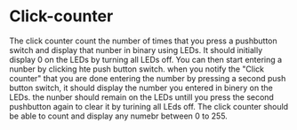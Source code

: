 # Click-counter
The click counter count the number of times that you press a pushbutton switch and display that nunber in binary using LEDs. It should initially display 0 on the LEDs by turning all LEDs off. You can then start entering a nunber by clicking hte push button switch. when you notify the "Click counter" that you are done entering the number by pressing a second push button switch, it should display the number you entered in binery on the LEDs. the nunber should remain on the LEDs untill you press the second pushbutton again to clear it by turining all LEds off. The click counter should be able to count and display any numebr between 0 to 255. 
